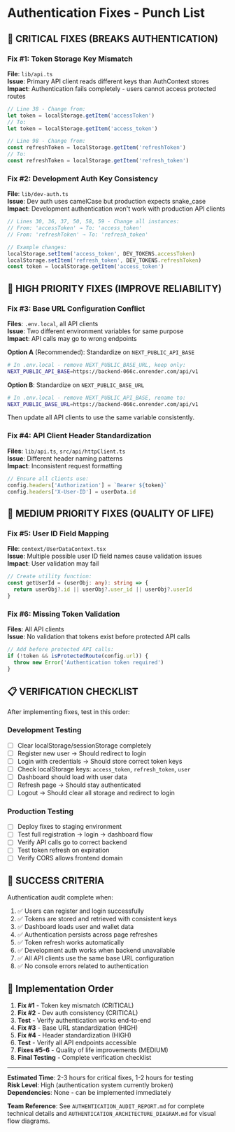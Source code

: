 # Authentication Fixes - Punch List

## 🚨 CRITICAL FIXES (BREAKS AUTHENTICATION)

### Fix #1: Token Storage Key Mismatch
**File**: `lib/api.ts`  
**Issue**: Primary API client reads different keys than AuthContext stores  
**Impact**: Authentication fails completely - users cannot access protected routes

```typescript
// Line 38 - Change from:
let token = localStorage.getItem('accessToken')
// To:
let token = localStorage.getItem('access_token')

// Line 98 - Change from:
const refreshToken = localStorage.getItem('refreshToken')
// To:
const refreshToken = localStorage.getItem('refresh_token')
```

### Fix #2: Development Auth Key Consistency
**File**: `lib/dev-auth.ts`  
**Issue**: Dev auth uses camelCase but production expects snake_case  
**Impact**: Development authentication won't work with production API clients

```typescript
// Lines 30, 36, 37, 50, 58, 59 - Change all instances:
// From: 'accessToken' → To: 'access_token'
// From: 'refreshToken' → To: 'refresh_token'

// Example changes:
localStorage.setItem('access_token', DEV_TOKENS.accessToken)
localStorage.setItem('refresh_token', DEV_TOKENS.refreshToken)
const token = localStorage.getItem('access_token')
```

## 🔶 HIGH PRIORITY FIXES (IMPROVE RELIABILITY)

### Fix #3: Base URL Configuration Conflict
**Files**: `.env.local`, all API clients  
**Issue**: Two different environment variables for same purpose  
**Impact**: API calls may go to wrong endpoints

**Option A** (Recommended): Standardize on `NEXT_PUBLIC_API_BASE`
```bash
# In .env.local - remove NEXT_PUBLIC_BASE_URL, keep only:
NEXT_PUBLIC_API_BASE=https://backend-066c.onrender.com/api/v1
```

**Option B**: Standardize on `NEXT_PUBLIC_BASE_URL`
```bash
# In .env.local - remove NEXT_PUBLIC_API_BASE, rename to:
NEXT_PUBLIC_BASE_URL=https://backend-066c.onrender.com/api/v1
```

Then update all API clients to use the same variable consistently.

### Fix #4: API Client Header Standardization
**Files**: `lib/api.ts`, `src/api/httpClient.ts`  
**Issue**: Different header naming patterns  
**Impact**: Inconsistent request formatting

```typescript
// Ensure all clients use:
config.headers['Authorization'] = `Bearer ${token}`
config.headers['X-User-ID'] = userData.id
```

## 🔵 MEDIUM PRIORITY FIXES (QUALITY OF LIFE)

### Fix #5: User ID Field Mapping
**File**: `context/UserDataContext.tsx`  
**Issue**: Multiple possible user ID field names cause validation issues  
**Impact**: User validation may fail

```typescript
// Create utility function:
const getUserId = (userObj: any): string => {
  return userObj?.id || userObj?.user_id || userObj?.userId
}
```

### Fix #6: Missing Token Validation
**Files**: All API clients  
**Issue**: No validation that tokens exist before protected API calls

```typescript
// Add before protected API calls:
if (!token && isProtectedRoute(config.url)) {
  throw new Error('Authentication token required')
}
```

## 📋 VERIFICATION CHECKLIST

After implementing fixes, test in this order:

### Development Testing
- [ ] Clear localStorage/sessionStorage completely
- [ ] Register new user → Should redirect to login
- [ ] Login with credentials → Should store correct token keys
- [ ] Check localStorage keys: `access_token`, `refresh_token`, `user`
- [ ] Dashboard should load with user data
- [ ] Refresh page → Should stay authenticated
- [ ] Logout → Should clear all storage and redirect to login

### Production Testing  
- [ ] Deploy fixes to staging environment
- [ ] Test full registration → login → dashboard flow
- [ ] Verify API calls go to correct backend
- [ ] Test token refresh on expiration
- [ ] Verify CORS allows frontend domain

## 🎯 SUCCESS CRITERIA

Authentication audit complete when:

1. ✅ Users can register and login successfully
2. ✅ Tokens are stored and retrieved with consistent keys  
3. ✅ Dashboard loads user and wallet data
4. ✅ Authentication persists across page refreshes
5. ✅ Token refresh works automatically
6. ✅ Development auth works when backend unavailable
7. ✅ All API clients use the same base URL configuration
8. ✅ No console errors related to authentication

## 🚀 Implementation Order

1. **Fix #1** - Token key mismatch (CRITICAL)
2. **Fix #2** - Dev auth consistency (CRITICAL)  
3. **Test** - Verify authentication works end-to-end
4. **Fix #3** - Base URL standardization (HIGH)
5. **Fix #4** - Header standardization (HIGH)
6. **Test** - Verify all API endpoints accessible
7. **Fixes #5-6** - Quality of life improvements (MEDIUM)
8. **Final Testing** - Complete verification checklist

---

**Estimated Time**: 2-3 hours for critical fixes, 1-2 hours for testing  
**Risk Level**: High (authentication system currently broken)  
**Dependencies**: None - can be implemented immediately

**Team Reference**: See `AUTHENTICATION_AUDIT_REPORT.md` for complete technical details and `AUTHENTICATION_ARCHITECTURE_DIAGRAM.md` for visual flow diagrams.
